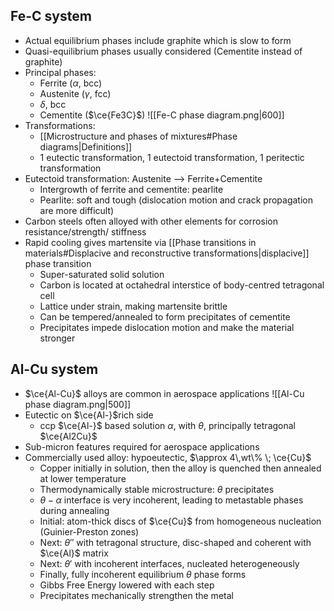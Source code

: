 ## Fe-C system
- Actual equilibrium phases include graphite which is slow to form
- Quasi-equilibrium phases usually considered (Cementite instead of graphite)
- Principal phases:
	- Ferrite ($\alpha$, bcc)
	- Austenite ($\gamma$, fcc)
	- $\delta$, bcc
	- Cementite ($\ce{Fe3C}$)
![[Fe-C phase diagram.png|600]]
- Transformations: 
	- [[Microstructure and phases of mixtures#Phase diagrams|Definitions]]
	- 1 eutectic transformation, 1 eutectoid transformation, 1 peritectic transformation
- Eutectoid transformation: Austenite --> Ferrite+Cementite
	- Intergrowth of ferrite and cementite: pearlite
	- Pearlite: soft and tough (dislocation motion and crack propagation are more difficult)
- Carbon steels often alloyed with other elements for corrosion resistance/strength/ stiffness
- Rapid cooling gives martensite via [[Phase transitions in materials#Displacive and reconstructive transformations|displacive]] phase transition
	- Super-saturated solid solution
	- Carbon is located at octahedral interstice of body-centred tetragonal cell
	- Lattice under strain, making martensite brittle
	- Can be tempered/annealed to form precipitates of cementite
	- Precipitates impede dislocation motion and make the material stronger

## Al-Cu system
- $\ce{Al-Cu}$ alloys are common in aerospace applications
![[Al-Cu phase diagram.png|500]]
- Eutectic on $\ce{Al-}$rich side
	- ccp $\ce{Al-}$ based solution $\alpha$, with $\theta$, principally tetragonal $\ce{Al2Cu}$
- Sub-micron features required for aerospace applications
- Commercially used alloy: hypoeutectic, $\approx 4\,wt\% \; \ce{Cu}$
	- Copper initially in solution, then the alloy is quenched then annealed at lower temperature
	- Thermodynamically stable microstructure: $\theta$ precipitates
	- $\theta-\alpha$ interface is very incoherent, leading to metastable phases during annealing
	- Initial: atom-thick discs of $\ce{Cu}$ from homogeneous nucleation (Guinier-Preston zones)
	- Next: $\theta''$ with tetragonal structure, disc-shaped and coherent with $\ce{Al}$ matrix
	- Next: $\theta'$ with incoherent interfaces, nucleated heterogeneously
	- Finally, fully incoherent equilibrium $\theta$ phase forms
	- Gibbs Free Energy lowered with each step
	- Precipitates mechanically strengthen the metal